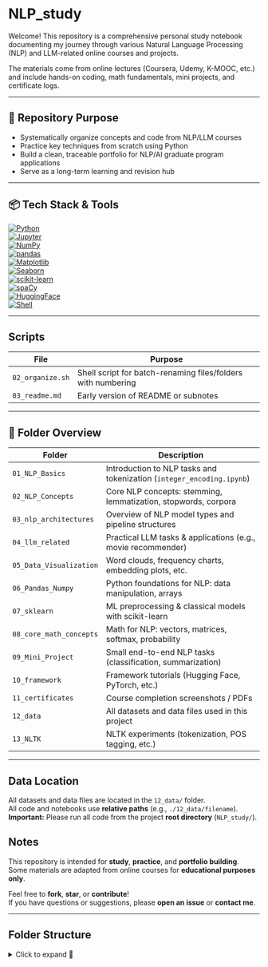 #  NLP_study

Welcome! This repository is a comprehensive personal study notebook documenting my journey through various Natural Language Processing (NLP) and LLM-related online courses and projects.

The materials come from online lectures (Coursera, Udemy, K-MOOC, etc.) and include hands-on coding, math fundamentals, mini projects, and certificate logs.

---

## :pushpin: Repository Purpose

-  Systematically organize concepts and code from NLP/LLM courses  
-  Practice key techniques from scratch using Python  
-  Build a clean, traceable portfolio for NLP/AI graduate program applications  
-  Serve as a long-term learning and revision hub

---
## :package: Tech Stack & Tools

[![Python](https://img.shields.io/badge/Python-3776AB?style=flat-square&logo=python)](https://www.python.org)  
[![Jupyter](https://img.shields.io/badge/Jupyter-F37626?style=flat-square&logo=Jupyter)](https://jupyter.org)  
[![NumPy](https://img.shields.io/badge/NumPy-013243?style=flat-square&logo=numpy)](https://numpy.org)  
[![pandas](https://img.shields.io/badge/pandas-150458?style=flat-square&logo=pandas)](https://pandas.pydata.org)  
[![Matplotlib](https://img.shields.io/badge/Matplotlib-11557C?style=flat-square&logo=matplotlib)](https://matplotlib.org)  
[![Seaborn](https://img.shields.io/badge/Seaborn-76B900?style=flat-square)](https://seaborn.pydata.org)  
[![scikit-learn](https://img.shields.io/badge/scikit--learn-F7931E?style=flat-square&logo=scikit-learn&logoColor=white)](https://scikit-learn.org)  
[![spaCy](https://img.shields.io/badge/spaCy-09A3D5?style=flat-square)](https://spacy.io)  
[![HuggingFace](https://img.shields.io/badge/Hugging%20Face-FFD21F?style=flat-square&logo=huggingface&logoColor=black)](https://huggingface.co)  
[![Shell](https://img.shields.io/badge/Shell-FFD500?style=flat-square&logo=gnu-bash)](https://www.gnu.org/software/bash)

---
##  Scripts

| File | Purpose |
|------|---------|
| `02_organize.sh` | Shell script for batch-renaming files/folders with numbering |
| `03_readme.md` | Early version of README or subnotes |

---




## :file_folder: Folder Overview

| Folder | Description |
|--------|-------------|
| `01_NLP_Basics` | Introduction to NLP tasks and tokenization (`integer_encoding.ipynb`) |
| `02_NLP_Concepts` | Core NLP concepts: stemming, lemmatization, stopwords, corpora |
| `03_nlp_architectures` | Overview of NLP model types and pipeline structures |
| `04_llm_related` | Practical LLM tasks & applications (e.g., movie recommender) |
| `05_Data_Visualization` | Word clouds, frequency charts, embedding plots, etc. |
| `06_Pandas_Numpy` | Python foundations for NLP: data manipulation, arrays |
| `07_sklearn` | ML preprocessing & classical models with scikit-learn |
| `08_core_math_concepts` | Math for NLP: vectors, matrices, softmax, probability |
| `09_Mini_Project` | Small end-to-end NLP tasks (classification, summarization) |
| `10_framework` | Framework tutorials (Hugging Face, PyTorch, etc.) |
| `11_certificates` | Course completion screenshots / PDFs |
| `12_data` | All datasets and data files used in this project |
| `13_NLTK` | NLTK experiments (tokenization, POS tagging, etc.) |


---
##  Data Location

All datasets and data files are located in the `12_data/` folder.  
All code and notebooks use **relative paths** (e.g., `./12_data/filename`).  
 **Important:** Please run all code from the project **root directory** (`NLP_study/`).
##  Notes

This repository is intended for **study**, **practice**, and **portfolio building**.  
Some materials are adapted from online courses for **educational purposes only**.  

 Feel free to **fork**, **star**, or **contribute**!  
 If you have questions or suggestions, please **open an issue** or **contact me**.


---

## Folder Structure

<details>
<summary>Click to expand 📁</summary>

```markdown
NLP_study/
├── 01_NLP_Basics/                      # Foundational NLP concepts and preprocessing
│   ├── Lemmatization_Stemming/        # Word normalization techniques
│   ├── pattern_matching_analysis/     # Rule-based pattern matching with spaCy
│   ├── spacy_text_classification/     # Text classification using spaCy pipelines
│   └── vector_semantics/              # Word vector arithmetic and similarity
├── 02_NLP_Concepts/                   # Core theoretical concepts in NLP
├── 03_nlp_architectures/             # NLP model architectures and custom implementations
├── 04_llm_related/                    # Projects and experiments with Large Language Models
│   ├── applications/                  # Real-world LLM applications and agents
│   └── embeddings/                    # Embedding generation and vector analysis
├── 05_Data_Visualization/            # Plotting and visualization tools
│   ├── Plotly/                        # Interactive plots with Plotly
│   └── Seaborn/                       # Statistical visualization with Seaborn
├── 06_Pandas_Numpy/                  # Data manipulation and analysis with Pandas & Numpy
├── 07_sklearn/                       # Machine Learning using Scikit-learn
│   ├── KNN/                           # K-Nearest Neighbors classifier
│   ├── RandomForest_Analysis/        # Random Forest implementation and analysis
│   ├── Text_classification/          # Text classification using various models
│   │   ├── notebooks/                # Jupyter Notebooks for experimentation
│   │   └── scripts/                  # Clean Python scripts
│   ├── Topic_Modeling/               # Topic modeling with NLP techniques
│   └── linear_regression/            # Linear regression model and metrics
├── 08_core_math_concepts/           # Essential math for machine learning and NLP
│   └── Linear_Algebra/               # Linear algebra basics
├── 09_Mini_Project/                 # End-to-end ML & NLP mini projects
│   ├── Breast_Cancer_Binary_Classification/  # Classification project with cancer dataset
│   ├── IMDB_Movie_Review_Sentiment_Analysis/ # Sentiment analysis using IMDB data
│   └── Recommendation_Systems/               # Collaborative filtering & content-based recommenders
├── 10_framework/                    # Deep learning frameworks
│   ├── pytorch/                      # PyTorch-based experiments
│   └── tensorflow_keras/            # TensorFlow/Keras projects
├── 11_certificates/                # Completed course certificates
├── 12_data/                        # Datasets used across the projects
└── 13_NLTK/                        # Experiments using the NLTK library

---
## :bulb: Usage

```bash
# Clone the repository
git clone https://github.com/snowdl/NLP_study.git
cd NLP_study

# (Optional) Create and activate a virtual environment
python -m venv venv
source venv/bin/activate  # macOS/Linux
venv\Scripts\activate     # Windows

# Install dependencies
pip install -r requirements.txt



